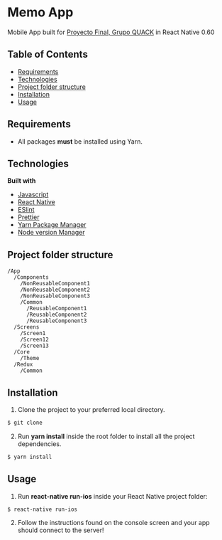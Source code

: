 # Memo App

Mobile App built for [Proyecto Final, Grupo QUACK](https://www.industriousoffice.com/) in React Native 0.60

## Table of Contents

- [Requirements](#requirements)
- [Technologies](#technologies)
- [Project folder structure](#project-folder-structure)
- [Installation](#installation)
- [Usage](#usage)

## Requirements

- All packages **must** be installed using Yarn.

## Technologies

**Built with**

- [Javascript](https://developer.mozilla.org/en-US/docs/Web/JavaScript)
- [React Native](https://facebook.github.io/react-native/)
- [ESlint](https://eslint.org/)
- [Prettier](https://prettier.io/)
- [Yarn Package Manager](https://yarnpkg.com/en/)
- [Node version Manager](https://github.com/creationix/nvm)

## Project folder structure

```
/App
  /Components
    /NonReusableComponent1
    /NonReusableComponent2
    /NonReusableComponent3
    /Common
      /ReusableComponent1
      /ReusableComponent2
      /ReusableComponent3
  /Screens
    /Screen1
    /Screen12
    /Screen13
  /Core
    /Theme
  /Redux
    /Common
```

## Installation

1. Clone the project to your preferred local directory.

```sh
$ git clone
```

2. Run **yarn install** inside the root folder to install all the project dependencies.

```sh
$ yarn install
```

## Usage

1. Run **react-native run-ios** inside your React Native project folder:

```sh
$ react-native run-ios
```

2. Follow the instructions found on the console screen and your app should connect to the server!
